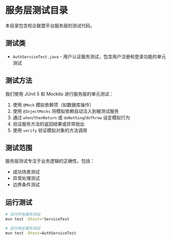 # 服务层测试目录

本目录包含校企联盟平台服务层的测试代码。

## 测试类

- `AuthServiceTest.java` - 用户认证服务测试，包含用户注册和登录功能的单元测试

## 测试方法

我们使用 JUnit 5 和 Mockito 进行服务层的单元测试：

1. 使用 `@Mock` 模拟依赖项（如数据库操作）
2. 使用 `@InjectMocks` 将模拟依赖自动注入到被测试服务
3. 通过 `when`/`thenReturn` 或 `doNothing`/`doThrow` 设定模拟行为
4. 验证服务方法的返回结果或异常抛出
5. 使用 `verify` 验证模拟对象的方法调用

## 测试范围

服务层测试专注于业务逻辑的正确性，包括：

- 成功场景测试
- 异常处理测试
- 边界条件测试

## 运行测试

```bash
# 运行所有服务测试
mvn test -Dtest=*ServiceTest

# 运行特定服务测试
mvn test -Dtest=AuthServiceTest
``` 